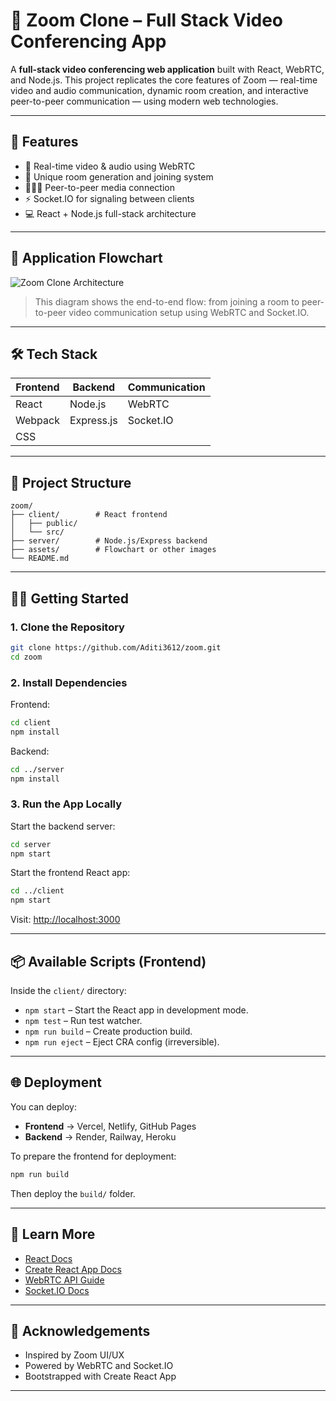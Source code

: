# 🔗 Zoom Clone – Full Stack Video Conferencing App

A **full-stack video conferencing web application** built with React, WebRTC, and Node.js. This project replicates the core features of Zoom — real-time video and audio communication, dynamic room creation, and interactive peer-to-peer communication — using modern web technologies.

---

## 🚀 Features

- 🎥 Real-time video & audio using WebRTC
- 🔗 Unique room generation and joining system
- 🧑‍🤝‍🧑 Peer-to-peer media connection
- ⚡ Socket.IO for signaling between clients
- 💻 React + Node.js full-stack architecture

---

## 📸 Application Flowchart



![Zoom Clone Architecture](assets/zoom-flowchart.png)

> This diagram shows the end-to-end flow: from joining a room to peer-to-peer video communication setup using WebRTC and Socket.IO.

---

## 🛠️ Tech Stack

| Frontend | Backend     | Communication |
|----------|-------------|----------------|
| React    | Node.js     | WebRTC         |
| Webpack  | Express.js  | Socket.IO      |
| CSS      |             |                |

---

## 📂 Project Structure

```
zoom/
├── client/        # React frontend
│   ├── public/
│   └── src/
├── server/        # Node.js/Express backend
├── assets/        # Flowchart or other images
└── README.md
```

---

## 🧑‍💻 Getting Started

### 1. Clone the Repository

```bash
git clone https://github.com/Aditi3612/zoom.git
cd zoom
```

### 2. Install Dependencies

Frontend:

```bash
cd client
npm install
```

Backend:

```bash
cd ../server
npm install
```

### 3. Run the App Locally

Start the backend server:

```bash
cd server
npm start
```

Start the frontend React app:

```bash
cd ../client
npm start
```

Visit: [http://localhost:3000](http://localhost:3000)

---

## 📦 Available Scripts (Frontend)

Inside the `client/` directory:

- `npm start` – Start the React app in development mode.
- `npm test` – Run test watcher.
- `npm run build` – Create production build.
- `npm run eject` – Eject CRA config (irreversible).

---

## 🌐 Deployment

You can deploy:

- **Frontend** → Vercel, Netlify, GitHub Pages
- **Backend** → Render, Railway, Heroku

To prepare the frontend for deployment:

```bash
npm run build
```

Then deploy the `build/` folder.

---

## 📘 Learn More

- [React Docs](https://reactjs.org/)
- [Create React App Docs](https://create-react-app.dev/)
- [WebRTC API Guide](https://developer.mozilla.org/en-US/docs/Web/API/WebRTC_API)
- [Socket.IO Docs](https://socket.io/docs/)

---

## 🙌 Acknowledgements

- Inspired by Zoom UI/UX
- Powered by WebRTC and Socket.IO
- Bootstrapped with Create React App

---


